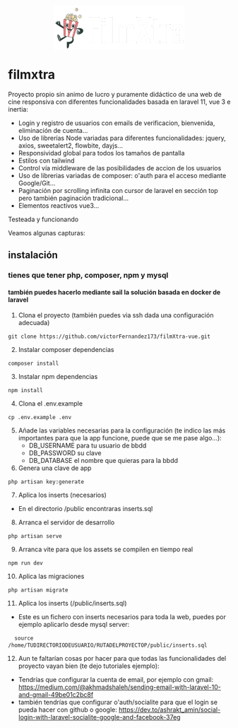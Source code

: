 <p align="center">
    <img align="center" src="https://github.com/victorFernandez173/filmXtra-vue/blob/main/public/images/logo-blanco.png?raw=true" height="100" />
</p>


# filmxtra

Proyecto propio sin animo de lucro y puramente didáctico de una web de cine responsiva con diferentes funcionalidades basada en laravel 11, vue 3 e inertia: 

- Login y registro de usuarios con emails de verificacion, bienvenida, eliminación de cuenta...
- Uso de librerías Node variadas para diferentes funcionalidades: jquery, axios, sweetalert2, flowbite, dayjs...
- Responsividad global para todos los tamaños de pantalla
- Estilos con tailwind
- Control vía middleware de las posibilidades de accion de los usuarios
- Uso de librerias variadas de composer: o'auth para el acceso mediante Google/Git...
- Paginación por scrolling infinita con cursor de laravel en sección top pero también paginación tradicional...
- Elementos reactivos vue3...

Testeada y funcionando

Veamos algunas capturas:



## instalación 
### tienes que tener php, composer, npm y mysql 
#### también puedes hacerlo mediante sail la solución basada en docker de laravel

1. Clona el proyecto (también puedes via ssh dada una configuración adecuada)
```
git clone https://github.com/victorFernandez173/filmXtra-vue.git
```
2. Instalar composer dependencias
```
composer install
```
3. Instalar npm dependencias
```
npm install
```
4. Clona el .env.example
```
cp .env.example .env
```
5. Añade las variables necesarias para la configuración 
(te indico las más importantes para que la app funcione, puede que se me pase algo...):
   + DB_USERNAME para tu usuario de bbdd
   + DB_PASSWORD su clave
   + DB_DATABASE el nombre que quieras para la bbdd
6. Genera una clave de app
```
php artisan key:generate
``` 

7. Aplica los inserts (necesarios)
+ En el directorio /public encontraras inserts.sql 
8. Arranca el servidor de desarrollo
```
php artisan serve
```
9. Arranca vite para que los assets se compilen en tiempo real
```
npm run dev
```
10. Aplica las migraciones
```
php artisan migrate
```
11. Aplica los inserts (/public/inserts.sql)
+ Este es un fichero con inserts necesarios para toda la web, puedes por ejemplo aplicarlo desde mysql server:
```
  source /home/TUDIRECTORIODEUSUARIO/RUTADELPROYECTOP/public/inserts.sql
 ```
12. Aun te faltarían cosas por hacer para que todas las funcionalidades del proyecto vayan bien (te dejo tutoriales ejemplo):
+ Tendrías que configurar la cuenta de email, por ejemplo con gmail: https://medium.com/@akhmadshaleh/sending-email-with-laravel-10-and-gmail-49be01c2bc8f
+ también tendrías que configurar o'auth/socialite para que el login se pueda hacer con github o google: https://dev.to/ashrakt_amin/social-login-with-laravel-socialite-google-and-facebook-37eg
